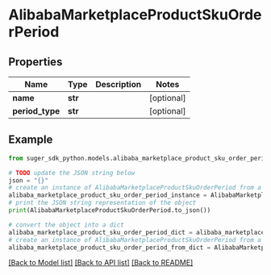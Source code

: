 # AlibabaMarketplaceProductSkuOrderPeriod


## Properties

Name | Type | Description | Notes
------------ | ------------- | ------------- | -------------
**name** | **str** |  | [optional] 
**period_type** | **str** |  | [optional] 

## Example

```python
from suger_sdk_python.models.alibaba_marketplace_product_sku_order_period import AlibabaMarketplaceProductSkuOrderPeriod

# TODO update the JSON string below
json = "{}"
# create an instance of AlibabaMarketplaceProductSkuOrderPeriod from a JSON string
alibaba_marketplace_product_sku_order_period_instance = AlibabaMarketplaceProductSkuOrderPeriod.from_json(json)
# print the JSON string representation of the object
print(AlibabaMarketplaceProductSkuOrderPeriod.to_json())

# convert the object into a dict
alibaba_marketplace_product_sku_order_period_dict = alibaba_marketplace_product_sku_order_period_instance.to_dict()
# create an instance of AlibabaMarketplaceProductSkuOrderPeriod from a dict
alibaba_marketplace_product_sku_order_period_from_dict = AlibabaMarketplaceProductSkuOrderPeriod.from_dict(alibaba_marketplace_product_sku_order_period_dict)
```
[[Back to Model list]](../README.md#documentation-for-models) [[Back to API list]](../README.md#documentation-for-api-endpoints) [[Back to README]](../README.md)


